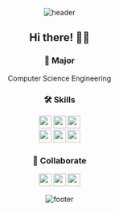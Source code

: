 <div align="center">
  
![header](https://capsule-render.vercel.app/api?type=slice&color=CAE0AF&height=160&section=header&text=MinJeong'sRecord👩🏻‍🌾&fontColor=090707&fontAlignX=45&fontAlignY=65&fontSize=50)
## Hi there! 👋🏻
  
### 🚀 Major
Computer Science Engineering

### 🛠 Skills
<a href="#"><img src="https://img.shields.io/badge/C++-00599C?style=flat-square&logo=C%2B%2B&logoColor=white" height="25px"/></a>
<a href="#"><img src="https://img.shields.io/badge/Python-3776AB?style=flat-square&logo=Python&logoColor=white" height="25px"/></a>
<a href="#"><img src="https://img.shields.io/badge/Kotlin-0095D5?style=flat-square&logo=Kotlin&logoColor=white" height="25px"/></a>
  <br>
  <a href="#"><img src="https://img.shields.io/badge/HTML-E34F26?style=flat-square&logo=HTML5&logoColor=white" height="25px"/></a>
<a href="#"><img src="https://img.shields.io/badge/CSS-1572B6?style=flat-square&logo=CSS3&logoColor=white" height="25px"/></a>
<a href="#"><img src="https://img.shields.io/badge/JavaScript-F7D71E?style=flat-square&logo=JavaScript&logoColor=white" height="25px"/></a>
 
### 🧤 Collaborate
<a href="#"><img src="https://img.shields.io/badge/Git-F05032?style=flat-square&logo=Git&logoColor=white" height="25px"/></a>
<a href="#"><img src="https://img.shields.io/badge/Slack-4A154B?style=flat-square&logo=Slack&logoColor=white" height="25px"/></a>
<a href="#"><img src="https://img.shields.io/badge/Notion-000000?style=flat-square&logo=Notion&logoColor=white" height="25px"/></a>

![footer](https://capsule-render.vercel.app/api?type=slice&color=B8D695&height=130&section=footer)
  
</div>
